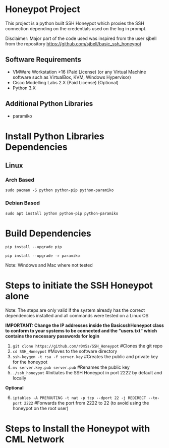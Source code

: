 # Honeypot Project
This project is a python built SSH Honeypot which proxies the SSH connection depending on the credentials used on the log in prompt.

Disclaimer: Major part of the code used was inspired from the user sjbell from the repository https://github.com/sjbell/basic_ssh_honeypot 

## Software Requirements
- VMWare Workstation >16 (Paid License) (or any Virtual Machine software such as VirtualBox, KVM, Windows Hypervisor)
- Cisco Modelling Labs 2.X (Paid License) (Optional)
- Python 3.X

## Additional Python Libraries
- paramiko

# Install Python Libraries Dependencies
## Linux
### Arch Based
`sudo pacman -S python python-pip python-paramiko`

### Debian Based
`sudo apt install python python-pip python-paramiko`

# Build Dependencies
`pip install --upgrade pip`

`pip install --upgrade -r paramiko`

Note: Windows and Mac where not tested

# Steps to initiate the SSH Honeypot alone

Note: The steps are only valid if the system already has the correct dependencies installed and all commands were tested on a Linux OS

**IMPORTANT: Change the IP addresses inside the BasicsshHoneypot class to conform to your systems to be connected and the "users.txt" which contains the necessary passwords for login**

1. `git clone https://github.com/r0m5s/SSH_Honeypot`                              #Clones the git repo
2. `cd SSH_Honeypot`                                                              #Moves to the software directory
3. `ssh-keygen -t rsa -f server.key`                                              #Creates the public and private key for the honeypot
4. `mv server.key.pub server.pub`                                                 #Renames the public key 
5. `./ssh_honeypot`                                                               #Initiates the SSH Honeypot in port 2222 by default and locally 

**Optional**

6. `iptables -A PREROUTING -t nat -p tcp --dport 22 -j REDIRECT --to-port 2222`   #Forwards the port from 2222 to 22 (to avoid using the honeypot on the root user) 

# Steps to Install the Honeypot with CML Network
